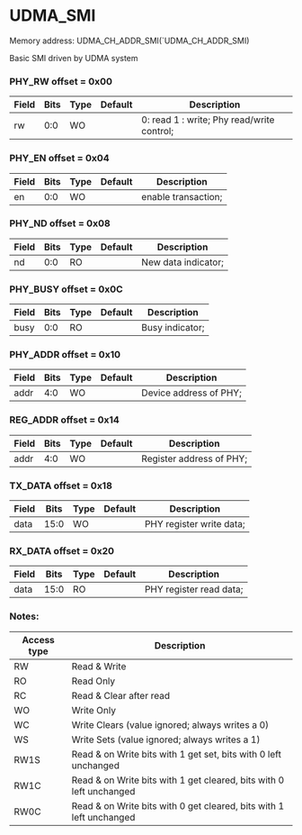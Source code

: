# UDMA_SMI

Memory address: UDMA_CH_ADDR_SMI(`UDMA_CH_ADDR_SMI)

Basic SMI driven by UDMA system

### PHY_RW offset = 0x00

| Field      |  Bits |  Type |    Default | Description     |
| --------------------- |   --- |   --- |        --- | ------------------------- |
| rw         |   0:0 |    WO |            |  0: read 1 : write; Phy read/write control; |

### PHY_EN offset = 0x04

| Field      |  Bits |  Type |    Default | Description     |
| --------------------- |   --- |   --- |        --- | ------------------------- |
| en         |   0:0 |    WO |            | enable transaction; |

### PHY_ND offset = 0x08

| Field      |  Bits |  Type |    Default | Description     |
| --------------------- |   --- |   --- |        --- | ------------------------- |
| nd         |   0:0 |    RO |            | New data indicator; |

### PHY_BUSY offset = 0x0C

| Field      |  Bits |  Type |    Default | Description     |
| --------------------- |   --- |   --- |        --- | ------------------------- |
| busy       |   0:0 |    RO |            | Busy indicator; |

### PHY_ADDR offset = 0x10

| Field      |  Bits |  Type |    Default | Description     |
| --------------------- |   --- |   --- |        --- | ------------------------- |
| addr       |   4:0 |    WO |            | Device address of PHY; |

### REG_ADDR offset = 0x14

| Field      |  Bits |  Type |    Default | Description     |
| --------------------- |   --- |   --- |        --- | ------------------------- |
| addr       |   4:0 |    WO |            | Register address of PHY; |

### TX_DATA offset = 0x18

| Field      |  Bits |  Type |    Default | Description     |
| --------------------- |   --- |   --- |        --- | ------------------------- |
| data       |  15:0 |    WO |            | PHY register write data; |

### RX_DATA offset = 0x20

| Field      |  Bits |  Type |    Default | Description     |
| --------------------- |   --- |   --- |        --- | ------------------------- |
| data       |  15:0 |    RO |            | PHY register read data; |

### Notes:

| Access type | Description |
| ----------- | ----------- |
| RW          | Read & Write |
| RO          | Read Only    |
| RC          | Read & Clear after read |
| WO          | Write Only |
| WC          | Write Clears (value ignored; always writes a 0) |
| WS          | Write Sets (value ignored; always writes a 1) |
| RW1S        | Read & on Write bits with 1 get set, bits with 0 left unchanged |
| RW1C        | Read & on Write bits with 1 get cleared, bits with 0 left unchanged |
| RW0C        | Read & on Write bits with 0 get cleared, bits with 1 left unchanged |
